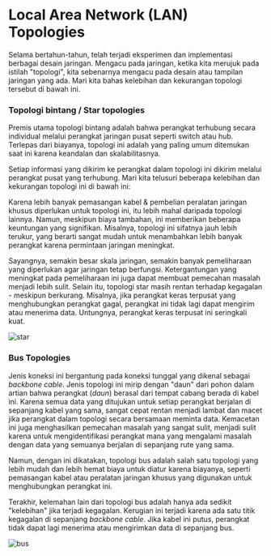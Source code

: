 # Local Area Network (LAN) Topologies
Selama bertahun-tahun, telah terjadi eksperimen dan implementasi berbagai desain jaringan. Mengacu pada jaringan, ketika kita merujuk pada istilah "topologi", kita sebenarnya mengacu pada desain atau tampilan jaringan yang ada. Mari kita bahas kelebihan dan kekurangan topologi tersebut di bawah ini.

### Topologi bintang / Star topologies 
Premis utama topologi bintang adalah bahwa perangkat terhubung secara individual melalui perangkat jaringan pusat seperti switch atau hub. Terlepas dari biayanya, topologi ini adalah yang paling umum ditemukan saat ini karena keandalan dan skalabilitasnya.

Setiap informasi yang dikirim ke perangkat dalam topologi ini dikirim melalui perangkat pusat yang terhubung. Mari kita telusuri beberapa kelebihan dan kekurangan topologi ini di bawah ini:

Karena lebih banyak pemasangan kabel & pembelian peralatan jaringan khusus diperlukan untuk topologi ini, itu lebih mahal daripada topologi lainnya. Namun, meskipun biaya tambahan, ini memberikan beberapa keuntungan yang signifikan. Misalnya, topologi ini sifatnya jauh lebih terukur, yang berarti sangat mudah untuk menambahkan lebih banyak perangkat karena permintaan jaringan meningkat.

Sayangnya, semakin besar skala jaringan, semakin banyak pemeliharaan yang diperlukan agar jaringan tetap berfungsi. Ketergantungan yang meningkat pada pemeliharaan ini juga dapat membuat pemecahan masalah menjadi lebih sulit. Selain itu, topologi star masih rentan terhadap kegagalan - meskipun berkurang. Misalnya, jika perangkat keras terpusat yang menghubungkan perangkat gagal, perangkat ini tidak lagi dapat mengirim atau menerima data. Untungnya, perangkat keras terpusat ini seringkali kuat.

![star]()

### Bus Topologies
Jenis koneksi ini bergantung pada koneksi tunggal yang dikenal sebagai *backbone cable*. Jenis topologi ini mirip dengan "daun" dari pohon dalam artian bahwa perangkat (*daun*) berasal dari tempat cabang berada di kabel ini. Karena semua data yang ditujukan untuk setiap perangkat berjalan di sepanjang kabel yang sama, sangat cepat rentan menjadi lambat dan macet jika perangkat dalam topologi secara bersamaan meminta data. Kemacetan ini juga menghasilkan pemecahan masalah yang sangat sulit, menjadi sulit karena untuk mengidentifikasi perangkat mana yang mengalami masalah dengan data yang semuanya berjalan di sepanjang rute yang sama.

Namun, dengan ini dikatakan, topologi bus adalah salah satu topologi yang lebih mudah dan lebih hemat biaya untuk diatur karena biayanya, seperti pemasangan kabel atau peralatan jaringan khusus yang digunakan untuk menghubungkan perangkat ini.

Terakhir, kelemahan lain dari topologi bus adalah hanya ada sedikit "kelebihan" jika terjadi kegagalan. Kerugian ini terjadi karena ada satu titik kegagalan di sepanjang *backbone cable*. Jika kabel ini putus, perangkat tidak dapat lagi menerima atau mengirimkan data di sepanjang bus.

![bus]()
